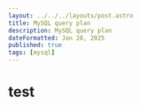 ```yaml
---
layout: ../../../layouts/post.astro
title: MySQL query plan
description: MySQL query plan
dateFormatted: Jan 28, 2025
published: true
tags: [mysql]
---
```


# test

